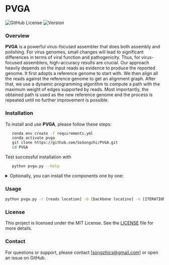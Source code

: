 # PVGA

![GitHub License](https://img.shields.io/github/license/yourusername/yourrepository)
![Version](https://img.shields.io/badge/version-1.0-blue)

### Overview
**PVGA** is a powerful virus-focused assembler that does both assembly and polishing. For virus genomes, small changes will lead to significant differences in terms of viral function and pathogenicity.  Thus, for virus-focused assemblers, high-accuracy results are crucial. Our approach heavily depends on the input reads as evidence to produce the reported genome. It first adopts a reference genome to start with.  We then align all the reads against the reference genome to get an alignment graph. After that, we use a dynamic programming algorithm to compute a path with the maximum weight of edges supported by reads. Most importantly, the obtained path is used as the new reference genome and the process is repeated until no further improvement is possible. 


### Installation
To install and use **PVGA**, please follow these steps:

```bash
   conda env create -f requirements.yml
   conda activate pvga
   git clone https://github.com/SoSongzhi/PVGA.git
   cd PVGA
   ```

Test successful installation with
```bash
   python pvga.py --help
   ```

<details><summary> Optionally, you can install the components one by one: </summary>

```bash
   conda create --name pvga -c bioconda python==3.10 blasr
   conda activate pvga
   git clone https://github.com/SoSongzhi/PVGA.git
   cd PVGA
   pip install -r requirements.txt
   ```

</details>


### Usage

```bash
python pvga.py -r [reads location] -b [backbone locatino] -n [ITERATION NUM] -od [output dir]
```

### License
This project is licensed under the MIT License. See the [LICENSE](LICENSE) file for more details.

### Contact
For questions or support, please contact [songzhics@gmail.com] or open an issue on GitHub.
```
